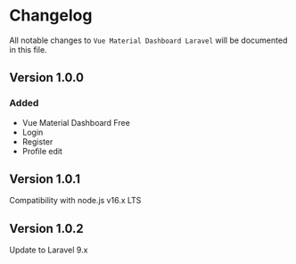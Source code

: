 # Changelog

All notable changes to `Vue Material Dashboard Laravel`  will be documented in this file.

## Version 1.0.0

### Added
- Vue Material Dashboard Free
- Login
- Register
- Profile edit

## Version 1.0.1
Compatibility with node.js v16.x LTS

## Version 1.0.2
Update to Laravel 9.x
